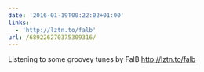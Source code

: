 ```yaml
---
date: '2016-01-19T00:22:02+01:00'
links:
  - 'http://lztn.to/falb'
url: /689226270375309316/
---
```

Listening to some groovey tunes by FalB http://lztn.to/falb
